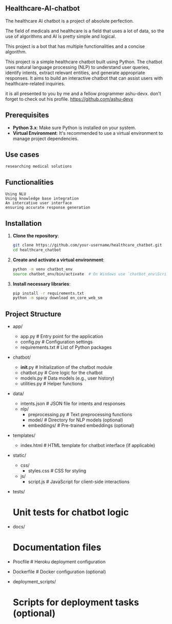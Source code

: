 ## Healthcare-AI-chatbot

The healthcare AI chatbot is a project of absolute perfection.

The field of medicals and healthcare is a field that uses a lot of data, so the use of algorithms and AI is pretty simple and logical.

This project is a bot that has multiple functionalities and a concise algorithm.

This project is a simple healthcare chatbot built using Python. The chatbot uses natural language processing (NLP) to understand user queries, identify intents, extract relevant entities, and generate appropriate responses.
It aims to build an interactive chatbot that can assist users with healthcare-related inquiries.

it is all presented to you by me and a fellow programmer ashu-devx.
don't forget to check out his profile.
https://github.com/ashu-devx

## Prerequisites

- **Python 3.x**: Make sure Python is installed on your system.
- **Virtual Environment**: It's recommended to use a virtual environment to manage project dependencies.


## Use cases
    researching medical solutions
    
    

## Functionalities
    Using NLU
    Using knowledge base integration
    An intercative user interface
    ensuring accurate response generation

## Installation

1. **Clone the repository**:
    ```bash
    git clone https://github.com/your-username/healthcare_chatbot.git
    cd healthcare_chatbot
    ```

2. **Create and activate a virtual environment**:
    ```bash
    python -m venv chatbot_env
    source chatbot_env/bin/activate  # On Windows use `chatbot_env\Scripts\activate`
    ```

3. **Install necessary libraries**:
    ```bash
    pip install -r requirements.txt
    python -m spacy download en_core_web_sm
    ```

## Project Structure
- app/
  - app.py         # Entry point for the application
  - config.py      # Configuration settings
  - requirements.txt  # List of Python packages

- chatbot/
  - __init__.py    # Initialization of the chatbot module
  - chatbot.py     # Core logic for the chatbot
  - models.py      # Data models (e.g., user history)
  - utilities.py   # Helper functions

- data/
  - intents.json   # JSON file for intents and responses
  - nlp/
    - preprocessing.py  # Text preprocessing functions
    - model/        # Directory for NLP models (optional)
    - embeddings/   # Pre-trained embeddings (optional)

- templates/
  - index.html     # HTML template for chatbot interface (if applicable)

- static/
  - css/
    - styles.css   # CSS for styling
  - js/
    - script.js    # JavaScript for client-side interactions

- tests/
  # Unit tests for chatbot logic

- docs/
  # Documentation files

- Procfile        # Heroku deployment configuration
- Dockerfile      # Docker configuration (optional)
- deployment_scripts/
  # Scripts for deployment tasks (optional)

  


